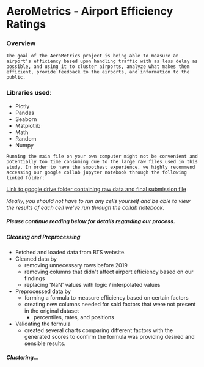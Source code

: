 # AeroMetrics - Airport Efficiency Ratings
### Overview
`
The goal of the AeroMetrics project is being able to measure an airport's efficiency based upon handling traffic with as less delay as possible, and using it to cluster airports, analyze what makes them efficient, provide feedback to the airports, and information to the public.
`
### Libraries used:
- Plotly
- Pandas
- Seaborn
- Matplotlib
- Math
- Random
- Numpy

`Running the main file on your own computer might not be convenient and potentially too time consuming due to the large raw files used in this study. In order to have the smoothest experience, we highly recommend accessing our google collab jupyter notebook through the following linked folder:`

[Link to google drive folder containing raw data and final submission file](https://drive.google.com/drive/folders/1h3rHHGbOTcc6dEzsedYLwH8wtWmqdlFB?usp=sharing)

*Ideally, you should not have to run any cells yourself and be able to view the results of each cell we've run through the collab notebook.*

##### Please continue reading below for details regarding our process.
##### Cleaning and Preprocessing
- Fetched and loaded data from BTS website.
- Cleaned data by
    - removing unnecessary rows before 2019
    - removing columns that didn't affect airport efficiency based on our findings
    - replacing 'NaN' values with logic / interpolated values
- Preprocessed data by
    - forming a formula to measure efficiency based on certain factors
    - creating new columns needed for said factors that were not present in the original dataset
        - percentiles, rates, and positions
- Validating the formula
    - created several charts comparing different factors with the generated scores to confirm the formula was providing desired and sensible results.

##### Clustering...
